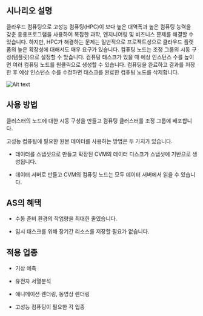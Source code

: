 ## 시나리오 설명
클라우드 컴퓨팅으로 고성능 컴퓨팅(HPC)이 보다 높은 대역폭과 높은 컴퓨팅 능력을 갖춘 응용프로그램을 사용하여 복잡한 과학, 엔지니어링 및 비즈니스 문제를 해결할 수 있습니다.
하지만, HPC가 해결하는 문제는 일반적으로 프로젝트성으로 클라우드 플랫폼의 높은 확장성에 대해서도 매우 요구가 있습니다. 컴퓨팅 노드는 조정 그룹의 시동 구성(템플릿)으로 설정할 수 았습니다. 컴퓨팅 태스크가 있을 때 예상 인스턴스 수를 높이면 여러 컴퓨팅 노드를 원클릭으로 생성할 수 있습니다. 컴퓨팅을 완료하고 결과를 저장한 후 예상 인스턴스 수를 수정하면 태스크를 완료한 컴퓨팅 노드를 삭제합니다.

![Alt text](https://mc.qcloudimg.com/static/img/d7208378accfb11c320668ee5089a0c3/02.png)

## 사용 방법
클러스터의 노드에 대한 시동 구성을 만들고 컴퓨팅 클러스터를 조정 그룹에 배포합니다.

고성능 컴퓨팅에 필요한 원본 데이터를 사용하는 방법은 두 가지가 있습니다.

-  데이터를 스냅샷으로 만들고 확장된 CVM의 데이터 디스크가 스냅샷에 기반으로 생성됩니다.

- 데이터 서버로 만들고 CVM의 컴퓨팅 노드는 모두 데이터 서버에서 읽을 수 있습니다.


## AS의 혜택
- 수동 준비 환경의 작업량을 최대한 줄였습니다.

- 임시 태스크를 위해 장기간 리소스를 저장할 필요가 없습니다.

## 적용 업종

- 기상 예측

- 유전자 서열분석

- 애니메이션 렌더링, 동영상 렌더링

- 고성능 컴퓨팅이 필요한 각 업종

